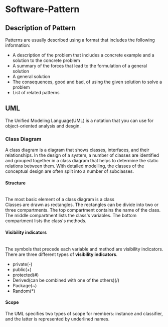 # Software-Pattern

## Description of Pattern
Patterns are usually described using a format that includes the following information:
* A description of the problem that includes a concrete example and a solution to the concrete problem
* A summary of the forces that lead to the formulation of a general solution
* A general solution 
* The consequences, good and bad, of using the given solution to solve a problem 
* List of related patterns


## UML 
The Unified Modeling Language(UML) is a notation that you can use for object-oriented analysis and desgin.
</br>
### Class Diagram
A class diagram is a diagram that shows classes, interfaces, and their relationships.
In the design of a system, a number of classes are identified and grouped together in a class diagram that helps to determine the static relations between them. With detailed modelling, the classes of the conceptual design are often split into a number of subclasses.
#### Structure
</br>The most basic element of a class diagram is a class
</br>Classes are drawn as rectangles. The rectangles can be divide into two or three compartments. The top compartment contains the name of the class. The middle compartment lists the class's variables. The bottom compartment lists the class's methods.
#### Visibility indicators
</br>The symbols that precede each variable and method are visibility indicators.
</br>There are three different types of **visibility indicators**.
* private(-)
* public(+)
* protected(#)
* Derived(can be combined with one of the others)(/)
* Package(~)
* Random(*)
#### Scope
The UML specifies two types of scope for members: instance and classifier, and the latter is represented by underlined names.



